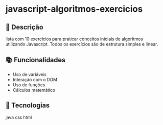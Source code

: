 # javascript-algoritmos-exercicios
 
## 📔 Descrição
lista com 10 exercícios para praticar conceitos iniciais de algoritmos utilizando Javascript. Todos os exercícios são de estrutura simples e linear.

## 📚 Funcionalidades
- Uso de variáveis
- Interação com o DOM
- Uso de funções
- Cálculos matemático

## 🔨 Tecnologias
java
css
html
